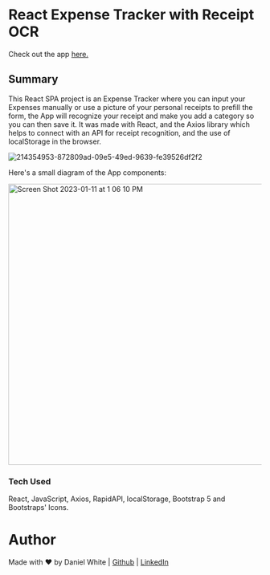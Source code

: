 # React Expense Tracker with Receipt OCR



Check out the app <a href="https://astounding-queijadas-e6cbe7.netlify.app/" target="_blank">here.</a>




## Summary
This React SPA project is an Expense Tracker where you can input your Expenses manually or use a picture of your personal receipts to prefill the form, the App will recognize your receipt and make you add a category so you can then save it. It was made with React, and the Axios library which helps to connect with an API for receipt recognition, and the use of localStorage in the browser.



![214354953-872809ad-09e5-49ed-9639-fe39526df2f2](https://github.com/daniel-maxwell/React-Expense-Tracker/assets/66431847/dcc1775a-8702-416e-a3a5-bf4fda692e5b)



Here's a small diagram of the App components:



<img width="560" style="center" alt="Screen Shot 2023-01-11 at 1 06 10 PM" src="https://github.com/daniel-maxwell/React-Expense-Tracker/assets/66431847/cffa313c-8897-4c84-9af0-4b3afca242e5">


### Tech Used
React, JavaScript, Axios, RapidAPI, localStorage, Bootstrap 5 and Bootstraps' Icons.


Author
======
Made with ❤ by Daniel White | [Github](https://github.com/daniel-maxwell) | [LinkedIn](https://www.linkedin.com/in/daniel-maxwell-white/)
